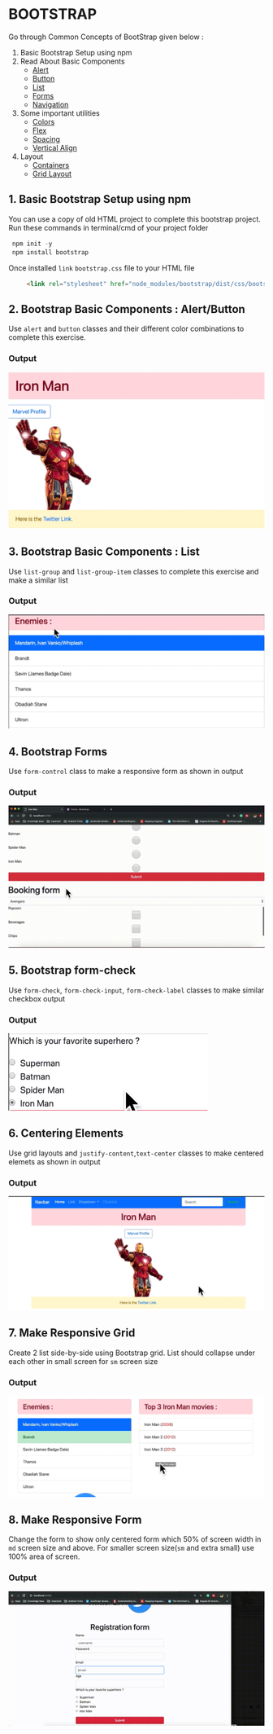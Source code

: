 # BOOTSTRAP

Go through Common Concepts of BootStrap given below :

1. Basic Bootstrap Setup using npm
2. Read About Basic Components
    * [Alert](https://getbootstrap.com/docs/4.3/components/alerts/)
    * [Button](https://getbootstrap.com/docs/4.3/components/buttons/)
    * [List](https://getbootstrap.com/docs/4.3/components/list-group/)
    * [Forms](https://getbootstrap.com/docs/4.3/components/forms/)
    * [Navigation](https://getbootstrap.com/docs/4.3/components/navs/)
3. Some important utilities    
    * [Colors](https://getbootstrap.com/docs/4.3/utilities/colors/)
    * [Flex](https://getbootstrap.com/docs/4.3/utilities/flex/)
    * [Spacing](https://getbootstrap.com/docs/4.3/utilities/spacing/)
    * [Vertical Align](https://getbootstrap.com/docs/4.3/utilities/vertical-align/)
4. Layout 
    * [Containers](https://getbootstrap.com/docs/4.3/layout/overview/)
    * [Grid Layout](https://getbootstrap.com/docs/4.3/layout/grid/)   


## 1. Basic Bootstrap Setup using npm
You can use a copy of old HTML project to complete this bootstrap project.
Run these commands in terminal/cmd of your project folder

```javascript
 npm init -y
 npm install bootstrap
```

Once installed `link` `bootstrap.css` file to your HTML file

```HTML
     <link rel="stylesheet" href="node_modules/bootstrap/dist/css/bootstrap.css">

```

## 2. Bootstrap Basic Components : Alert/Button

Use `alert` and `button` classes and their different color combinations to complete this exercise.

### Output

![Output 1](./images/1.png)


## 3. Bootstrap Basic Components : List

Use `list-group` and `list-group-item` classes to complete this exercise and make a similar list

### Output

![Output 2](./images/2.png)

## 4. Bootstrap Forms

Use `form-control` class to make a responsive form as shown in output

### Output

![Output 3](./images/3_forms.gif)


## 5. Bootstrap form-check

Use `form-check`, `form-check-input`, `form-check-label` classes to make similar checkbox output

### Output

![Output 4](./images/4.png)

## 6. Centering Elements

Use grid layouts and `justify-content`,`text-center` classes to make centered elemets as shown in output

### Output

![Output 5](./images/5.png)

## 7. Make Responsive Grid

Create 2 list side-by-side using Bootstrap grid. List should collapse under each other in small screen for `sm` screen size

### Output

![Output 6](./images/6.png)

## 8. Make Responsive Form

Change the form to show only centered form which 50% of screen width in `md` screen size and above. For smaller screen size(`sm` and extra small) use 100% area of screen.

### Output

![Output 7](./images/7_responsive.gif)